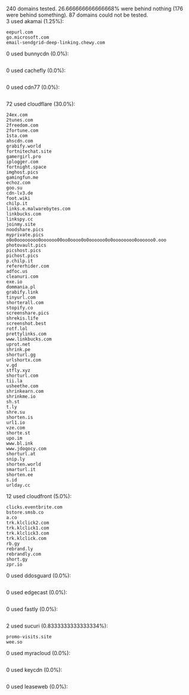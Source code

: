 240 domains tested. 26.666666666666668% were behind nothing (176 were behind something). 87 domains could not be tested.<br>
3 used akamai (1.25%):
```
eepurl.com
go.microsoft.com
email-sendgrid-deep-linking.chewy.com
```

0 used bunnycdn (0.0%):
```

```

0 used cachefly (0.0%):
```

```

0 used cdn77 (0.0%):
```

```

72 used cloudflare (30.0%):
```
24ex.com
2tunes.com
2freedom.com
2fortune.com
1sta.com
ahscdn.com
grabify.world
fortnitechat.site
gamergirl.pro
iplogger.com
fortnight.space
imghost.pics
gamingfun.me
echoz.com
goo.su
cdn-lv3.de
foot.wiki
chilp.it
links.e.malwarebytes.com
linkbucks.com
linkspy.cc
joinmy.site
noodshare.pics
myprivate.pics
o0o0oooooooo0oooooo00oo0oooo0o0oooooo0o0oooooooo0oooooo0.ooo
photovault.pics
picshost.pics
pichost.pics
p.chilp.it
refererhider.com
adfoc.us
cleanuri.com
exe.io
dommania.pl
grabify.link
tinyurl.com
shorterall.com
stopify.co
screenshare.pics
shrekis.life
screenshot.best
rotf.lol
prettylinks.com
www.linkbucks.com
uprot.net
shrink.pe
shorturl.gg
urlshortx.com
v.gd
stfly.xyz
shorturl.com
tii.la
usheethe.com
shrinkearn.com
shrinkme.io
sh.st
t.ly
shre.su
shorten.is
url1.io
vze.com
shorte.st
upo.im
www.bl.ink
www.jdoqocy.com
shorturl.at
snip.ly
shorten.world
smarturl.it
shorten.ee
s.id
urlday.cc
```

12 used cloudfront (5.0%):
```
clicks.eventbrite.com
bstore.smsb.co
a.co
trk.klclick2.com
trk.klclick1.com
trk.klclick3.com
trk.klclick.com
rb.gy
rebrand.ly
rebrandly.com
short.gy
zpr.io
```

0 used ddosguard (0.0%):
```

```

0 used edgecast (0.0%):
```

```

0 used fastly (0.0%):
```

```

2 used sucuri (0.8333333333333334%):
```
promo-visits.site
wee.so
```

0 used myracloud (0.0%):
```

```

0 used keycdn (0.0%):
```

```

0 used leaseweb (0.0%):
```

```
